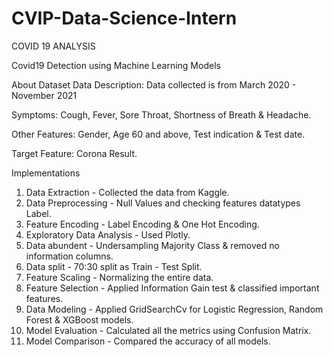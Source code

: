 # CVIP-Data-Science-Intern
COVID 19 ANALYSIS 

Covid19 Detection using Machine Learning Models

About Dataset
Data Description: Data collected is from March 2020 - November 2021

Symptoms: Cough, Fever, Sore Throat, Shortness of Breath & Headache.

Other Features: Gender, Age 60 and above, Test indication & Test date.

Target Feature: Corona Result.

Implementations
1. Data Extraction - Collected the data from Kaggle.
2. Data Preprocessing - Null Values and checking features datatypes Label.
3. Feature Encoding - Label Encoding & One Hot Encoding.
4. Exploratory Data Analysis - Used Plotly.
5. Data abundent - Undersampling Majority Class & removed no information columns.
6. Data split - 70:30 split as Train - Test Split.
7. Feature Scaling - Normalizing the entire data.
8. Feature Selection - Applied Information Gain test & classified important features.
9. Data Modeling - Applied GridSearchCv for Logistic Regression, Random Forest & XGBoost models.
10. Model Evaluation - Calculated all the metrics using Confusion Matrix.
11. Model Comparison - Compared the accuracy of all models.
